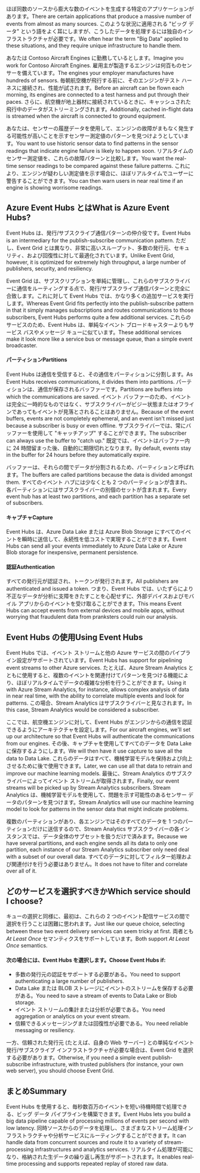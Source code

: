<span data-ttu-id="89b66-101">ほぼ同数のソースから膨大な数のイベントを生成する特定のアプリケーションがあります。</span><span class="sxs-lookup"><span data-stu-id="89b66-101">There are certain applications that produce a massive number of events from almost as many sources.</span></span> <span data-ttu-id="89b66-102">このような状況に適用される "ビッグ データ" という語をよく耳にしますが、こうしたデータを処理するには独自のインフラストラクチャが必要です。</span><span class="sxs-lookup"><span data-stu-id="89b66-102">We often hear the term "Big Data" applied to these situations, and they require unique infrastructure to handle them.</span></span>

<span data-ttu-id="89b66-103">あなたは Contoso Aircraft Engines に勤務しているとします。</span><span class="sxs-lookup"><span data-stu-id="89b66-103">Imagine you work for Contoso Aircraft Engines.</span></span> <span data-ttu-id="89b66-104">雇用主が製造するエンジンは何百ものセンサーを備えています。</span><span class="sxs-lookup"><span data-stu-id="89b66-104">The engines your employer manufactures have hundreds of sensors.</span></span> <span data-ttu-id="89b66-105">毎朝航空機が飛行する前に、そのエンジンがテスト ハーネスに接続され、性能が試されます。</span><span class="sxs-lookup"><span data-stu-id="89b66-105">Before an aircraft can be flown each morning, its engines are connected to a test harness and put through their paces.</span></span> <span data-ttu-id="89b66-106">さらに、航空機が地上器材に接続されているときに、キャッシュされた飛行中のデータがストリーミングされます。</span><span class="sxs-lookup"><span data-stu-id="89b66-106">Additionally, cached in-flight data is streamed when the aircraft is connected to ground equipment.</span></span>

<span data-ttu-id="89b66-107">あなたは、センサーの履歴データを使用して、エンジンの故障がまもなく発生する可能性が高いことを示すセンサー測定値のパターンを見つけようとしています。</span><span class="sxs-lookup"><span data-stu-id="89b66-107">You want to use historic sensor data to find patterns in the sensor readings that indicate engine failure is likely to happen soon.</span></span> <span data-ttu-id="89b66-108">リアルタイムのセンサー測定値を、これらの故障パターンと比較します。</span><span class="sxs-lookup"><span data-stu-id="89b66-108">You want the real-time sensor readings to be compared against these failure patterns.</span></span> <span data-ttu-id="89b66-109">これにより、エンジンが疑わしい測定値を示す場合に、ほぼリアルタイムでユーザーに警告することができます。</span><span class="sxs-lookup"><span data-stu-id="89b66-109">You can then warn users in near real time if an engine is showing worrisome readings.</span></span>

## <a name="what-is-azure-event-hubs"></a><span data-ttu-id="89b66-110">Azure Event Hubs とは</span><span class="sxs-lookup"><span data-stu-id="89b66-110">What is Azure Event Hubs?</span></span>
<span data-ttu-id="89b66-111">Event Hubs は、発行/サブスクライブ通信パターンの仲介役です。</span><span class="sxs-lookup"><span data-stu-id="89b66-111">Event Hubs is an intermediary for the publish-subscribe communication pattern.</span></span> <span data-ttu-id="89b66-112">ただし、Event Grid とは異なり、非常に高いスループット、多数の発行元、セキュリティ、および回復性に対して最適化されています。</span><span class="sxs-lookup"><span data-stu-id="89b66-112">Unlike Event Grid, however, it is optimized for extremely high throughput, a large number of publishers, security, and resiliency.</span></span>

<span data-ttu-id="89b66-113">Event Grid は、サブスクリプションを単純に管理し、これらのサブスクライバーに通信をルーティングする点で、発行/サブスクライブ通信パターンと完全に合致します。これに対して Event Hubs では、かなり多くの追加サービスを実行します。</span><span class="sxs-lookup"><span data-stu-id="89b66-113">Whereas Event Grid fits perfectly into the publish-subscribe pattern in that it simply manages subscriptions and routes communications to those subscribers, Event Hubs performs quite a few additional services.</span></span> <span data-ttu-id="89b66-114">これらのサービスのため、Event Hubs は、単純なイベント ブロードキャスターよりもサービス バスやメッセージ キューに似ています。</span><span class="sxs-lookup"><span data-stu-id="89b66-114">These additional services make it look more like a service bus or message queue, than a simple event broadcaster.</span></span>

#### <a name="partitions"></a><span data-ttu-id="89b66-115">パーティション</span><span class="sxs-lookup"><span data-stu-id="89b66-115">Partitions</span></span>
<span data-ttu-id="89b66-116">Event Hubs は通信を受信すると、その通信をパーティションに分割します。</span><span class="sxs-lookup"><span data-stu-id="89b66-116">As Event Hubs receives communications, it divides them into partitions.</span></span> <span data-ttu-id="89b66-117">パーティションは、通信が保存されるバッファーです。</span><span class="sxs-lookup"><span data-stu-id="89b66-117">Partitions are buffers into which the communications are saved.</span></span> <span data-ttu-id="89b66-118">イベント バッファーのため、イベントは完全に一時的なものではなく、サブスクライバーがビジー状態またはオフラインであってもイベントが見落とされることはありません。</span><span class="sxs-lookup"><span data-stu-id="89b66-118">Because of the event buffers, events are not completely ephemeral, and an event isn't missed just because a subscriber is busy or even offline.</span></span> <span data-ttu-id="89b66-119">サブスクライバーでは、常にバッファーを使用して "キャッチアップ" することができます。</span><span class="sxs-lookup"><span data-stu-id="89b66-119">The subscriber can always use the buffer to "catch up."</span></span> <span data-ttu-id="89b66-120">既定では、イベントはバッファー内に 24 時間留まった後、自動的に期限切れとなります。</span><span class="sxs-lookup"><span data-stu-id="89b66-120">By default, events stay in the buffer for 24 hours before they automatically expire.</span></span>

<span data-ttu-id="89b66-121">バッファーは、それらの間でデータが分割されるため、パーティションと呼ばれます。</span><span class="sxs-lookup"><span data-stu-id="89b66-121">The buffers are called partitions because the data is divided amongst them.</span></span> <span data-ttu-id="89b66-122">すべてのイベント ハブには少なくとも 2 つのパーティションが含まれ、各パーティションにはサブスクライバーの別個のセットが含まれます。</span><span class="sxs-lookup"><span data-stu-id="89b66-122">Every event hub has at least two partitions, and each partition has a separate set of subscribers.</span></span>

#### <a name="capture"></a><span data-ttu-id="89b66-123">キャプチャ</span><span class="sxs-lookup"><span data-stu-id="89b66-123">Capture</span></span>
<span data-ttu-id="89b66-124">Event Hubs は、Azure Data Lake または Azure Blob Storage にすべてのイベントを瞬時に送信して、永続性を低コストで実現することができます。</span><span class="sxs-lookup"><span data-stu-id="89b66-124">Event Hubs can send all your events immediately to Azure Data Lake or Azure Blob storage for inexpensive, permanent persistence.</span></span>

#### <a name="authentication"></a><span data-ttu-id="89b66-125">認証</span><span class="sxs-lookup"><span data-stu-id="89b66-125">Authentication</span></span>
<span data-ttu-id="89b66-126">すべての発行元が認証され、トークンが発行されます。</span><span class="sxs-lookup"><span data-stu-id="89b66-126">All publishers are authenticated and issued a token.</span></span> <span data-ttu-id="89b66-127">つまり、Event Hubs では、いたずらにより不正なデータが分析に支障をきたすことを心配せずに、外部デバイスおよびモバイル アプリからのイベントを受け取ることができます。</span><span class="sxs-lookup"><span data-stu-id="89b66-127">This means Event Hubs can accept events from external devices and mobile apps, without worrying that fraudulent data from pranksters could ruin our analysis.</span></span> 

## <a name="using-event-hubs"></a><span data-ttu-id="89b66-128">Event Hubs の使用</span><span class="sxs-lookup"><span data-stu-id="89b66-128">Using Event Hubs</span></span>
<span data-ttu-id="89b66-129">Event Hubs では、イベント ストリームと他の Azure サービスの間のパイプライン設定がサポートされています。</span><span class="sxs-lookup"><span data-stu-id="89b66-129">Event Hubs has support for pipelining event streams to other Azure services.</span></span> <span data-ttu-id="89b66-130">たとえば、Azure Stream Analytics とともに使用すると、複数のイベントを関連付けてパターンを見つける機能により、ほぼリアルタイムでデータの複雑な分析を行うことができます。</span><span class="sxs-lookup"><span data-stu-id="89b66-130">Using it with Azure Stream Analytics, for instance, allows complex analysis of data in near real time, with the ability to correlate multiple events and look for patterns.</span></span> <span data-ttu-id="89b66-131">この場合、Stream Analytics はサブスクライバーと見なされます。</span><span class="sxs-lookup"><span data-stu-id="89b66-131">In this case, Stream Analytics would be considered a subscriber.</span></span>

<span data-ttu-id="89b66-132">ここでは、航空機エンジンに対して、Event Hubs がエンジンからの通信を認証できるようにアーキテクチャを設定します。</span><span class="sxs-lookup"><span data-stu-id="89b66-132">For our aircraft engines, we'll set up our architecture so that Event Hubs will authenticate the communications from our engines.</span></span> <span data-ttu-id="89b66-133">その後、キャプチャを使用してすべてのデータを Data Lake に保存するようにします。</span><span class="sxs-lookup"><span data-stu-id="89b66-133">We will then have it use capture to save all the data to Data Lake.</span></span> <span data-ttu-id="89b66-134">これらのデータはすべて、機械学習モデルを保持および向上させるために後で使用できます。</span><span class="sxs-lookup"><span data-stu-id="89b66-134">Later, we can use all that data to retrain and improve our machine learning models.</span></span> <span data-ttu-id="89b66-135">最後に、Stream Analytics のサブスクライバーによってイベント ストリームが取得されます。</span><span class="sxs-lookup"><span data-stu-id="89b66-135">Finally, our event streams will be picked up by Stream Analytics subscribers.</span></span> <span data-ttu-id="89b66-136">Stream Analytics は、機械学習モデルを使用して、問題を示す可能性のあるセンサー データのパターンを見つけます。</span><span class="sxs-lookup"><span data-stu-id="89b66-136">Stream Analytics will use our machine learning model to look for patterns in the sensor data that might indicate problems.</span></span>

<span data-ttu-id="89b66-137">複数のパーティションがあり、各エンジンではそのすべてのデータを 1 つのパーティションだけに送信するので、Stream Analytics サブスクライバーの各インスタンスでは、データ全体のサブセットを扱うだけで済みます。</span><span class="sxs-lookup"><span data-stu-id="89b66-137">Because we have several partitions, and each engine sends all its data to only one partition, each instance of our Stream Analytics subscriber only need deal with a subset of our overall data.</span></span> <span data-ttu-id="89b66-138">すべてのデータに対してフィルター処理および関連付けを行う必要はありません。</span><span class="sxs-lookup"><span data-stu-id="89b66-138">It does not have to filter and correlate over all of it.</span></span>

## <a name="which-service-should-i-choose"></a><span data-ttu-id="89b66-139">どのサービスを選択すべきか</span><span class="sxs-lookup"><span data-stu-id="89b66-139">Which service should I choose?</span></span>
<span data-ttu-id="89b66-140">キューの選択と同様に、最初は、これらの 2 つのイベント配信サービスの間で選択を行うことは困難に思われます。</span><span class="sxs-lookup"><span data-stu-id="89b66-140">Just like our queue choice, selecting between these two event delivery services can seem tricky at first.</span></span> <span data-ttu-id="89b66-141">両者とも *At Least Once* セマンティクスをサポートしています。</span><span class="sxs-lookup"><span data-stu-id="89b66-141">Both support *At Least Once* semantics.</span></span>

#### <a name="choose-event-hubs-if"></a><span data-ttu-id="89b66-142">次の場合には、Event Hubs を選択します。</span><span class="sxs-lookup"><span data-stu-id="89b66-142">Choose Event Hubs if:</span></span>  

- <span data-ttu-id="89b66-143">多数の発行元の認証をサポートする必要がある。</span><span class="sxs-lookup"><span data-stu-id="89b66-143">You need to support authenticating a large number of publishers.</span></span>
- <span data-ttu-id="89b66-144">Data Lake または BLOB ストレージにイベントのストリームを保存する必要がある。</span><span class="sxs-lookup"><span data-stu-id="89b66-144">You need to save a stream of events to Data Lake or Blob storage.</span></span>
- <span data-ttu-id="89b66-145">イベント ストリームの集計または分析が必要である。</span><span class="sxs-lookup"><span data-stu-id="89b66-145">You need aggregation or analytics on your event stream.</span></span>
- <span data-ttu-id="89b66-146">信頼できるメッセージングまたは回復性が必要である。</span><span class="sxs-lookup"><span data-stu-id="89b66-146">You need reliable messaging or resiliency.</span></span>  

<span data-ttu-id="89b66-147">一方、信頼された発行元 (たとえば、自身の Web サーバー) との単純なイベント発行/サブスクライブ インフラストラクチャが必要な場合は、Event Grid を選択する必要があります。</span><span class="sxs-lookup"><span data-stu-id="89b66-147">Otherwise, if you need a simple event publish-subscribe infrastructure, with trusted publishers (for instance, your own web server), you should choose Event Grid.</span></span>

## <a name="summary"></a><span data-ttu-id="89b66-148">まとめ</span><span class="sxs-lookup"><span data-stu-id="89b66-148">Summary</span></span>
<span data-ttu-id="89b66-149">Event Hubs を使用すると、毎秒数百万のイベントを短い待機時間で処理できる、ビッグ データ パイプラインを構築できます。</span><span class="sxs-lookup"><span data-stu-id="89b66-149">Event Hubs lets you build a big data pipeline capable of processing millions of events per second with low latency.</span></span> <span data-ttu-id="89b66-150">同時ソースからのデータを処理し、さまざまなストリーム処理インフラストラクチャや分析サービスにルーティングすることができます。</span><span class="sxs-lookup"><span data-stu-id="89b66-150">It can handle data from concurrent sources and route it to a variety of stream-processing infrastructures and analytics services.</span></span> <span data-ttu-id="89b66-151">リアルタイム処理が可能になり、格納された生データの繰り返し再生がサポートされます。</span><span class="sxs-lookup"><span data-stu-id="89b66-151">It enables real-time processing and supports repeated replay of stored raw data.</span></span> 